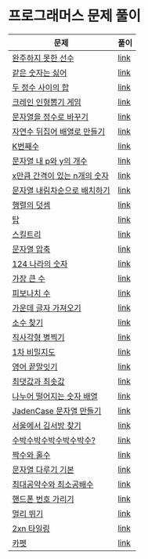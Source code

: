 # 프로그래머스 문제 풀이

| 문제 | 풀이 |
| --- | --- |
| [완주하지 못한 선수](https://programmers.co.kr/learn/courses/30/lessons/42576) | [link](./완주하지-못한-선수.js) |
| [같은 숫자는 싫어](https://programmers.co.kr/learn/courses/30/lessons/12906) | [link](./같은-숫자는-싫어.js) |
| [두 정수 사이의 합](https://programmers.co.kr/learn/courses/30/lessons/12912) | [link](./두-정수-사이의-합.js) |
| [크레인 인형뽑기 게임](https://programmers.co.kr/learn/courses/30/lessons/64061) | [link](./크레인-인형뽑기-게임.js) |
| [문자열을 정수로 바꾸기](https://programmers.co.kr/learn/courses/30/lessons/12925) | [link](./문자열을-정수로-바꾸기.js) |
| [자연수 뒤집어 배열로 만들기](https://programmers.co.kr/learn/courses/30/lessons/12932) | [link](./자연수-뒤집어-배열로-만들기.js) |
| [K번째수](https://programmers.co.kr/learn/courses/30/lessons/42748) | [link](./K번째수.js) |
| [문자열 내 p와 y의 개수](https://programmers.co.kr/learn/courses/30/lessons/12916) | [link](./문자열-내-p와-y의-개수.js) |
| [x만큼 간격이 있는 n개의 숫자](https://programmers.co.kr/learn/courses/30/lessons/12954) | [link](./x만큼-간격이-있는-n개의-숫자.js) |
| [문자열 내림차순으로 배치하기](https://programmers.co.kr/learn/courses/30/lessons/12917) | [link](./문자열-내림차순으로-배치하기.js) |
| [행렬의 덧셈](https://programmers.co.kr/learn/courses/30/lessons/12950) | [link](./행렬의-덧셈.js) |
| [탑](https://programmers.co.kr/learn/courses/30/lessons/42588) | [link](./탑.js) |
| [스킬트리](https://programmers.co.kr/learn/courses/30/lessons/49993) | [link](./스킬트리.js) |
| [문자열 압축](https://programmers.co.kr/learn/courses/30/lessons/60057) | [link](./문자열-압축.js) |
| [124 나라의 숫자](https://programmers.co.kr/learn/courses/30/lessons/12899) | [link](./124-나라의-숫자.js) |
| [가장 큰 수](https://programmers.co.kr/learn/courses/30/lessons/42746) | [link](./가장-큰-수.js) |
| [피보나치 수](https://programmers.co.kr/learn/courses/30/lessons/12945) | [link](./피보나치-수.js) |
| [가운데 글자 가져오기](https://programmers.co.kr/learn/courses/30/lessons/12903) | [link](./가운데-글자-가져오기.js) |
| [소수 찾기](https://programmers.co.kr/learn/courses/30/lessons/12921) | [link](./소수-찾기.js) |
| [직사각형 별찍기](https://programmers.co.kr/learn/courses/30/lessons/12969) | [link](./직사각형-별찍기.js) |
| [1차 비밀지도](https://programmers.co.kr/learn/courses/30/lessons/17681) | [link](./1차-비밀지도.js) |
| [영어 끝말잇기](https://programmers.co.kr/learn/courses/30/lessons/12981) | [link](./영어-끝말잇기.js) |
| [최댓값과 최솟값](https://programmers.co.kr/learn/courses/30/lessons/12939) | [link](./최댓값과-최솟값.js) |
| [나누어 떨어지는 숫자 배열](https://programmers.co.kr/learn/courses/30/lessons/12910) | [link](./나누어-떨어지는-숫자-배열.js) |
| [JadenCase 문자열 만들기](https://programmers.co.kr/learn/courses/30/lessons/12951) | [link](./JadenCase-문자열-만들기.js) |
| [서울에서 김서방 찾기](https://programmers.co.kr/learn/courses/30/lessons/12919) | [link](./서울에서-김서방-찾기.js) |
| [수박수박수박수박수박수?](https://programmers.co.kr/learn/courses/30/lessons/12922) | [link](./수박수박수박수박수박수?.js) |
| [짝수와 홀수](https://programmers.co.kr/learn/courses/30/lessons/12937) | [link](./짝수와-홀수.js) |
| [문자열 다루기 기본](https://programmers.co.kr/learn/courses/30/lessons/12918) | [link](./문자열-다루기-기본.js) |
| [최대공약수와 최소공배수](https://programmers.co.kr/learn/courses/30/lessons/12940) | [link](./최대공약수와-최소공배수.js) |
| [핸드폰 번호 가리기](https://programmers.co.kr/learn/courses/30/lessons/12948) | [link](./핸드폰-번호-가리기.js) |
| [멀리 뛰기](https://programmers.co.kr/learn/courses/30/lessons/12914) | [link](./멀리뛰기.js) |
| [2xn 타일링](https://programmers.co.kr/learn/courses/30/lessons/12900) | [link](./2xn-타일링.js) |
| [카펫](https://programmers.co.kr/learn/courses/30/lessons/42842) | [link](./카펫.js) |
